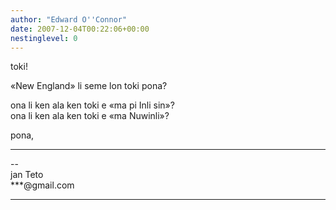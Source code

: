 ```yaml
---
author: "Edward O''Connor"
date: 2007-12-04T00:22:06+00:00
nestinglevel: 0
---
```

toki!  
  
«New England» li seme lon toki pona?  
  
ona li ken ala ken toki e «ma pi Inli sin»?  
ona li ken ala ken toki e «ma Nuwinli»?  
  
  
pona,  

***

\--  
jan Teto  
\*\*\*@gmail.com  


***